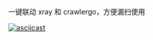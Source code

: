 一键联动 xray 和 crawlergo，方便漏扫使用

[![asciicast](https://asciinema.org/a/ls9BaofCImcbJNRGooSGNaJYy.svg)](https://asciinema.org/a/ls9BaofCImcbJNRGooSGNaJYy)

<script id="asciicast-ls9BaofCImcbJNRGooSGNaJYy" src="https://asciinema.org/a/ls9BaofCImcbJNRGooSGNaJYy.js" async></script>